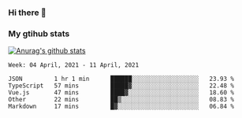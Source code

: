 ### Hi there 👋

### My gtihub stats

[![Anurag's github stats](https://github-readme-stats.vercel.app/api?username=gaozhidong)](https://github.com/gaozhidong/github-readme-stats)

<!--START_SECTION:waka-->
```text
Week: 04 April, 2021 - 11 April, 2021

JSON         1 hr 1 min      ██████░░░░░░░░░░░░░░░░░░░   23.93 % 
TypeScript   57 mins         █████▓░░░░░░░░░░░░░░░░░░░   22.48 % 
Vue.js       47 mins         ████▓░░░░░░░░░░░░░░░░░░░░   18.60 % 
Other        22 mins         ██▒░░░░░░░░░░░░░░░░░░░░░░   08.83 % 
Markdown     17 mins         █▓░░░░░░░░░░░░░░░░░░░░░░░   06.84 % 
```
<!--END_SECTION:waka-->